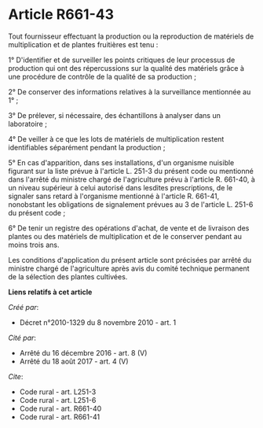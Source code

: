 # Article R661-43

Tout fournisseur effectuant la production ou la reproduction de matériels de multiplication et de plantes fruitières est
tenu : 

1° D'identifier et de surveiller les points critiques de leur processus de production qui ont des répercussions sur la
qualité des matériels grâce à une procédure de contrôle de la qualité de sa production ; 

2° De conserver des informations relatives à la surveillance mentionnée au 1° ; 

3° De prélever, si nécessaire, des échantillons à analyser dans un laboratoire ; 

4° De veiller à ce que les lots de matériels de multiplication restent identifiables séparément pendant la production ; 

5° En cas d'apparition, dans ses installations, d'un organisme nuisible figurant sur la liste prévue à l'article L. 251-3 du
présent code ou mentionné dans l'arrêté du ministre chargé de l'agriculture prévu à l'article R. 661-40, à un niveau
supérieur à celui autorisé dans lesdites prescriptions, de le signaler sans retard à l'organisme mentionné à l'article R.
661-41, nonobstant les obligations de signalement prévues au 3 de l'article L. 251-6 du présent code ; 

6° De tenir un registre des opérations d'achat, de vente et de livraison des plantes ou des matériels de multiplication et de
le conserver pendant au moins trois ans. 

Les conditions d'application du présent article sont précisées par arrêté du ministre chargé de l'agriculture après avis du
comité technique permanent de la sélection des plantes cultivées.

**Liens relatifs à cet article**

_Créé par_:

  - Décret n°2010-1329         du 8 novembre 2010 - art. 1

_Cité par_:

  - Arrêté du 16 décembre 2016 - art. 8 (V)
  - Arrêté du 18 août 2017 - art. 4 (V)

_Cite_:

  - Code rural - art. L251-3
  - Code rural - art. L251-6
  - Code rural - art. R661-40
  - Code rural - art. R661-41
